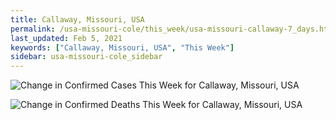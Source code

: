 ```yaml
---
title: Callaway, Missouri, USA
permalink: /usa-missouri-cole/this_week/usa-missouri-callaway-7_days.html
last_updated: Feb 5, 2021
keywords: ["Callaway, Missouri, USA", "This Week"]
sidebar: usa-missouri-cole_sidebar
---
```


![Change in Confirmed Cases This Week for Callaway, Missouri, USA](/covid_tracker/images/graphs/usa-missouri-callaway-delta_confirmed-7_days_graph.png)

![Change in Confirmed Deaths This Week for Callaway, Missouri, USA](/covid_tracker/images/graphs/usa-missouri-callaway-delta_deaths-7_days_graph.png)
